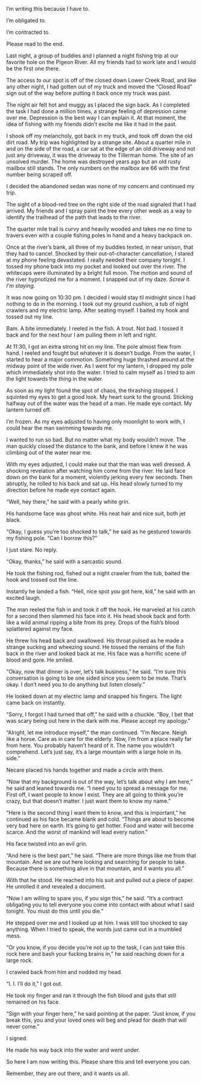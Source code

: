 I’m writing this because I have to.

I’m obligated to.

I’m contracted to. 

Please read to the end.

Last night, a group of buddies and I planned a night fishing trip at our favorite hole on the Pigeon River. All my friends had to work late and I would be the first one there. 

The access to our spot is off of the closed down Lower Creek Road, and like any other night, I had gotten out of my truck and moved the “Closed Road” sign out of the way before putting it back once my truck was past. 

The night air felt hot and muggy as I placed the sign back. As I completed the task I had done a million times, a strange feeling of depression came over me. Depression is the best way I can explain it. At that moment, the idea of fishing with my friends didn’t excite me like it had in the past. 

I shook off my melancholy, got back in my truck, and took off down the old dirt road. My trip was highlighted by a strange site. About a quarter mile in and on the side of the road, a car sat at the edge of an old driveway and not just any driveway, it was the driveway to the Tillerman home. The site of an unsolved murder. The home was destroyed years ago but an old rusty mailbox still stands. The only numbers on the mailbox are 66 with the first number being scraped off. 

I decided the abandoned sedan was none of my concern and continued my trip. 

The sight of a blood-red tree on the right side of the road signaled that I had arrived. My friends and I spray paint the tree every other week as a way to identify the trailhead of the path that leads to the river. 

The quarter mile trail is curvy and heavily wooded and takes me no time to travers even with a couple fishing poles in hand and a heavy backpack on.

Once at the river’s bank, all three of my buddies texted, in near unison, that they had to cancel. Shocked by their out-of-character cancellation, I stared at my phone feeling devastated. I really needed their company tonight. I tossed my phone back into my pocket and looked out over the river. The whitecaps were illuminated by a bright full moon. The motion and sound of the river hypnotized me for a moment. I snapped out of my daze. *Screw it. I’m staying.*

It was now going on 10:30 pm. I decided I would stay til midnight since I had nothing to do in the morning. I took out my ground cushion, a tub of night crawlers and my electric lamp. After seating myself. I baited my hook and tossed out my line. 

Bam. A bite immediately. I reeled in the fish. A trout. Not bad. I tossed it back and for the next hour I am pulling them in left and right. 

At 11:30, I got an extra strong hit on my line. The pole almost flew from hand. I reeled and fought but whatever it is doesn’t budge. From the water, I started to hear a major commotion. Something huge thrashed around at the midway point of the wide river. As I went for my lantern, I dropped my pole which immediately shot into the water. I tried to calm myself as I tried to aim the light towards the thing in the water. 

As soon as my light found the spot of chaos, the thrashing stopped. I squinted my eyes to get a good look. My heart sunk to the ground. Sticking halfway out of the water was the head of a man. He made eye contact. My lantern turned off. 

I’m frozen. As my eyes adjusted to having only moonlight to work with, I could hear the man swimming towards me. 

I wanted to run so bad. But no matter what my body wouldn’t move. The man quickly closed the distance to the bank, and before I knew it he was climbing out of the water near me. 

With my eyes adjusted, I could make out that the man was well dressed. A shocking revelation after watching him come from the river. He laid face down on the bank for a moment, violently jerking every few seconds. Then abruptly, he rolled to his back and sat up. His head slowly turned to my direction before he made eye contact again. 

“Well, hey there,” he said with a pearly white grin. 

His handsome face was ghost white. His neat hair and nice suit, both jet black. 

“Okay, I guess you’re too shocked to talk,” he said as he gestured towards my fishing pole. “Can I borrow this?”

I just stare. No reply.

“Okay, thanks,” he said with a sarcastic sound.

He took the fishing rod, fished out a night crawler from the tub, baited the hook and tossed out the line. 

Instantly he landed a fish. “Hell, nice spot you got here, kid,” he said with an excited laugh. 

The man reeled the fish in and took it off the hook. He marveled at his catch for a second then slammed his face into it. His head shook back and forth like a wild animal ripping a bite from its prey. Drops of the fish’s blood splattered against my face. 

He threw his head back and swallowed. His throat pulsed as he made a strange sucking and wheezing sound. He tossed the remains of the fish back in the river and looked back at me. His face was a horrific scene of blood and gore. He smiled. 

“Okay, now that dinner is over, let’s talk business,” he said. “I’m sure this conversation is going to be one sided since you seem to be mute. That’s okay. I don’t need you to do anything but listen closely.”

He looked down at my electric lamp and snapped his fingers. The light came back on instantly.

“Sorry, I forgot I had turned that off,” he said with a chuckle. “Boy, I bet that was scary being out here in the dark with me. Please accept my apology.”

“Alright, let me introduce myself,” the man continued. “I’m Necare. Neigh like a horse. Care as in care for the elderly. Now, I’m from a place really far from here. You probably haven’t heard of it. The name you wouldn’t comprehend. Let’s just say, it’s a large mountain with a large hole in its side.”

Necare placed his hands together and made a circle with them. 

“Now that my background is out of the way, let’s talk about why I am here,” he said and leaned towards me. “I need you to spread a message for me. First off, I want people to know I exist. They are all going to think you’re crazy, but that doesn’t matter. I just want them to know my name.”

“Here is the second thing I want them to know, and this is important,” he continued as his face became blank and cold. “Things are about to become very bad here on earth. It’s going to get hotter. Food and water will become scarce. And the worst of mankind will lead every nation.”

His face twisted into an evil grin. 

“And here is the best part,” he said. “There are more things like me from that mountain. And we are out here looking and searching for people to take. Because there is something alive in that mountain, and it wants you all.”

With that he stood. He reached into his suit and pulled out a piece of paper. He unrolled it and revealed a document. 

“Now I am willing to spare you, if you sign this,” he said. “It’s a contract obligating you to tell everyone you come into contact with about what I said tonight. You must do this until you die.”

He stepped over me and I looked up at him. I was still too shocked to say anything. When I tried to speak, the words just came out in a mumbled mess. 

“Or you know, if you decide you’re not up to the task, I can just take this rock here and bash your fucking brains in,” he said reaching down for a large rock. 

I crawled back from him and nodded my head. 

“I. I. I’ll do it,” I got out. 

He took my finger and ran it through the fish blood and guts that still remained on his face. 

“Sign with your finger here,” he said pointing at the paper. “Just know, if you break this, you and your loved ones will beg and plead for death that will never come.”

I signed. 

He made his way back into the water and went under. 

So here I am now writing this. Please share this and tell everyone you can. 

Remember, they are out there, and it wants us all.